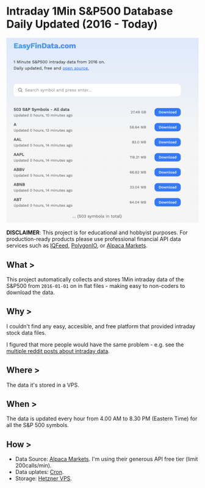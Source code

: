 # Intraday 1Min S&P500 Database Daily Updated (2016 - Today)

![EasyFinData.com](images/cover.png)

**DISCLAIMER**: This project is for educational and hobbyist purposes. For production-ready products please use professional financial API data services such as [IQFeed](https://www.iqfeed.net/), [PolygonIO](https://polygon.io/), or [Alpaca Markets](https://alpaca.markets/).

## What >

This project automatically collects and stores 1Min intraday data of the S&P500 from `2016-01-01` on in flat files - making easy to non-coders to download the data.

## Why >

I couldn't find any easy, accesible, and free platform that provided intraday stock data files.

I figured that more people would have the same problem - e.g. see the [multiple reddit posts about intraday data](https://www.google.com/search?q=intraday+data+free+site%3Awww.reddit.com).

## Where >

The data it's stored in a VPS.

## When >

The data is updated every hour from 4.00 AM to 8.30 PM (Eastern Time) for all the S&P 500 symbols.

## How >

- Data Source: [Alpaca Markets](https://alpaca.markets/). I'm using their generous API free tier (limit 200calls/min).
- Data uplates: [Cron](https://en.wikipedia.org/wiki/Cron).
- Storage: [Hetzner VPS](https://www.hetzner.com/cloud/).
